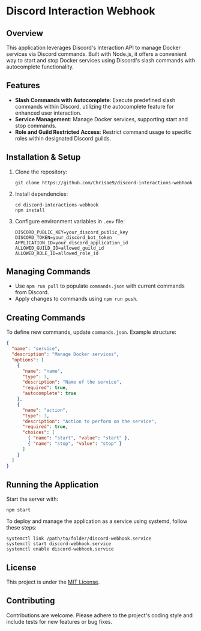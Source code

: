 # Discord Interaction Webhook

## Overview
This application leverages Discord's Interaction API to manage Docker services via Discord commands. Built with Node.js, it offers a convenient way to start and stop Docker services using Discord's slash commands with autocomplete functionality.

## Features
- **Slash Commands with Autocomplete**: Execute predefined slash commands within Discord, utilizing the autocomplete feature for enhanced user interaction.
- **Service Management**: Manage Docker services, supporting start and stop commands.
- **Role and Guild Restricted Access**: Restrict command usage to specific roles within designated Discord guilds.

## Installation & Setup
1. Clone the repository:
   ```
   git clone https://github.com/Chrisae9/discord-interactions-webhook
   ```
2. Install dependencies:
   ```
   cd discord-interactions-webhook
   npm install
   ```
3. Configure environment variables in `.env` file:
   ```
   DISCORD_PUBLIC_KEY=your_discord_public_key
   DISCORD_TOKEN=your_discord_bot_token
   APPLICATION_ID=your_discord_application_id
   ALLOWED_GUILD_ID=allowed_guild_id
   ALLOWED_ROLE_ID=allowed_role_id
   ```

## Managing Commands
- Use `npm run pull` to populate `commands.json` with current commands from Discord.
- Apply changes to commands using `npm run push`.

## Creating Commands
To define new commands, update `commands.json`. Example structure:
```json
{
  "name": "service",
  "description": "Manage Docker services",
  "options": [
    {
      "name": "name",
      "type": 3,
      "description": "Name of the service",
      "required": true,
      "autocomplete": true
    },
    {
      "name": "action",
      "type": 3,
      "description": "Action to perform on the service",
      "required": true,
      "choices": [
        { "name": "start", "value": "start" },
        { "name": "stop", "value": "stop" }
      ]
    }
  ]
}
```

## Running the Application
Start the server with:
```
npm start
```

To deploy and manage the application as a service using systemd, follow these steps:
```
systemctl link /path/to/folder/discord-webhook.service
systemctl start discord-webhook.service 
systemctl enable discord-webhook.service 
```

## License
This project is under the [MIT License](LICENSE).

## Contributing
Contributions are welcome. Please adhere to the project's coding style and include tests for new features or bug fixes.
